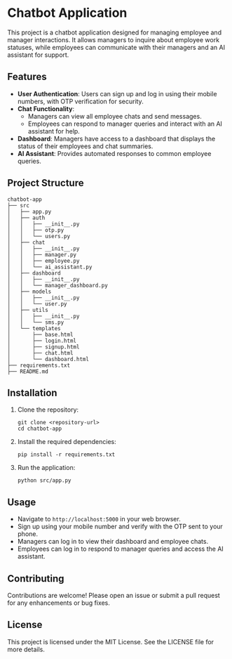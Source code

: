 # Chatbot Application

This project is a chatbot application designed for managing employee and manager interactions. It allows managers to inquire about employee work statuses, while employees can communicate with their managers and an AI assistant for support.

## Features

- **User Authentication**: Users can sign up and log in using their mobile numbers, with OTP verification for security.
- **Chat Functionality**: 
  - Managers can view all employee chats and send messages.
  - Employees can respond to manager queries and interact with an AI assistant for help.
- **Dashboard**: Managers have access to a dashboard that displays the status of their employees and chat summaries.
- **AI Assistant**: Provides automated responses to common employee queries.

## Project Structure

```
chatbot-app
├── src
│   ├── app.py
│   ├── auth
│   │   ├── __init__.py
│   │   ├── otp.py
│   │   └── users.py
│   ├── chat
│   │   ├── __init__.py
│   │   ├── manager.py
│   │   ├── employee.py
│   │   └── ai_assistant.py
│   ├── dashboard
│   │   ├── __init__.py
│   │   └── manager_dashboard.py
│   ├── models
│   │   ├── __init__.py
│   │   └── user.py
│   ├── utils
│   │   ├── __init__.py
│   │   └── sms.py
│   └── templates
│       ├── base.html
│       ├── login.html
│       ├── signup.html
│       ├── chat.html
│       └── dashboard.html
├── requirements.txt
├── README.md
```

## Installation

1. Clone the repository:
   ```
   git clone <repository-url>
   cd chatbot-app
   ```

2. Install the required dependencies:
   ```
   pip install -r requirements.txt
   ```

3. Run the application:
   ```
   python src/app.py
   ```

## Usage

- Navigate to `http://localhost:5000` in your web browser.
- Sign up using your mobile number and verify with the OTP sent to your phone.
- Managers can log in to view their dashboard and employee chats.
- Employees can log in to respond to manager queries and access the AI assistant.

## Contributing

Contributions are welcome! Please open an issue or submit a pull request for any enhancements or bug fixes.

## License

This project is licensed under the MIT License. See the LICENSE file for more details.